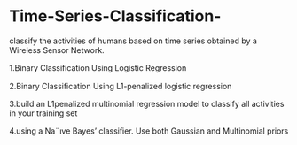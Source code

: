 # Time-Series-Classification-
 classify the activities of humans based on time series obtained by a Wireless Sensor Network.
 
 1.Binary Classiﬁcation Using Logistic Regression
 
 2.Binary Classiﬁcation Using L1-penalized logistic regression 
 
 3.build an L1penalized multinomial regression model to classify all activities in your training set
 
 4.using a Na¨ıve Bayes’ classiﬁer. Use both Gaussian and Multinomial priors 
 
